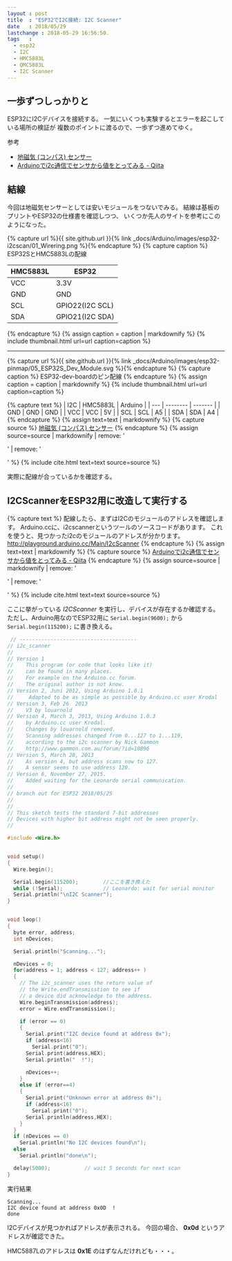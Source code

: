 ```yaml
---
layout : post
title  : "ESP32でI2C接続: I2C Scanner"
date   : 2018/05/29
lastchange : 2018-05-29 16:56:50.
tags   :
  - esp32
  - I2C
  - HMC5883L
  - QMC5883L
  - I2C Scanner
---
```


## 一歩ずつしっかりと

ESP32にI2Cデバイスを接続する。
一気にいくつも実験するとエラーを起こしている場所の検証が
複数のポイントに渡るので、一歩ずつ進めてゆく。

参考

* [地磁気 (コンパス) センサー](https://ht-deko.com/arduino/hmc5883l.html)
* [Arduinoでi2c通信でセンサから値をとってみる - Qiita](https://qiita.com/hurusu1006/items/f493ee4eb9998d5bd740)

## 結線

今回は地磁気センサーとしては安いモジュールをつないでみる。
結線は基板のプリントやESP32の仕様書を確認しつつ、
いくつか先人のサイトを参考にこのようになった。


{% capture url %}{{ site.github.url }}{% link _docs/Arduino/images/esp32-i2cscan/01_Wirering.png %}{% endcapture %}
{% capture caption %}
ESP32SとHMC5883Lの配線

| HMC5883L | ESP32           |
| -------- | --------------- |
| VCC      | 3.3V            |
| GND      | GND             |
| SCL      | GPIO22(I2C SCL) |
| SDA      | GPIO21(I2C SDA) |

{% endcapture %}
{% assign caption = caption | markdownify %}
{% include thumbnail.html url=url caption=caption %}

---

{% capture url %}{{ site.github.url }}{% link _docs/Arduino/images/esp32-pinmap/05_ESP32S_Dev_Module.svg %}{% endcapture %}
{% capture caption %}
ESP32-dev-boardのピン配線
{% endcapture %}
{% assign caption = caption | markdownify %}
{% include thumbnail.html url=url caption=caption %}



{% capture text %}
| I2C | HMC5883L | Arduino |
| --- | -------- | ------- |
| GND | GND      | GND     |
| VCC | VCC      | 5V      |
| SCL | SCL      | A5      |
| SDA | SDA      | A4      |
{% endcapture %}
{% assign text=text | markdownify %}
{% capture source %}
[地磁気 (コンパス) センサー](https://ht-deko.com/arduino/hmc5883l.html)
{% endcapture %}
{% assign source=source | markdownify | remove: '<p>' | remove: '</p>' %}
{% include cite.html text=text source=source %}


実際に配線が合っているかを確認する。


## I2CScannerをESP32用に改造して実行する

{% capture text %}
配線したら、まずはI2Cのモジュールのアドレスを確認します。
Arduino.ccに、i2cscannerというツールのソースコードがあります。
これを使うと、見つかったi2cのモジュールのアドレスが分かります。
<http://playground.arduino.cc/Main/I2cScanner>
{% endcapture %}
{% assign text=text | markdownify %}
{% capture source %}
[Arduinoでi2c通信でセンサから値をとってみる - Qiita](https://qiita.com/hurusu1006/items/f493ee4eb9998d5bd740)
{% endcapture %}
{% assign source=source | markdownify | remove: '<p>' | remove: '</p>' %}
{% include cite.html text=text source=source %}

ここに挙がっている _I2CScanner_ を実行し、デバイスが存在するか確認する。
ただし、Arduino用なのでESP32用に `Serial.begin(9600);` から `Serial.begin(115200);` に書き換える。

```cpp
 // --------------------------------------
// i2c_scanner
//
// Version 1
//    This program (or code that looks like it)
//    can be found in many places.
//    For example on the Arduino.cc forum.
//    The original author is not know.
// Version 2, Juni 2012, Using Arduino 1.0.1
//     Adapted to be as simple as possible by Arduino.cc user Krodal
// Version 3, Feb 26  2013
//    V3 by louarnold
// Version 4, March 3, 2013, Using Arduino 1.0.3
//    by Arduino.cc user Krodal.
//    Changes by louarnold removed.
//    Scanning addresses changed from 0...127 to 1...119,
//    according to the i2c scanner by Nick Gammon
//    http://www.gammon.com.au/forum/?id=10896
// Version 5, March 28, 2013
//    As version 4, but address scans now to 127.
//    A sensor seems to use address 120.
// Version 6, November 27, 2015.
//    Added waiting for the Leonardo serial communication.
// 
// branch out for ESP32 2018/05/25
// 
//
// This sketch tests the standard 7-bit addresses
// Devices with higher bit address might not be seen properly.
//

#include <Wire.h>


void setup()
{
  Wire.begin();

  Serial.begin(115200);        //ここを書き換えた
  while (!Serial);             // Leonardo: wait for serial monitor
  Serial.println("\nI2C Scanner");
}


void loop()
{
  byte error, address;
  int nDevices;

  Serial.println("Scanning...");

  nDevices = 0;
  for(address = 1; address < 127; address++ ) 
  {
    // The i2c_scanner uses the return value of
    // the Write.endTransmisstion to see if
    // a device did acknowledge to the address.
    Wire.beginTransmission(address);
    error = Wire.endTransmission();

    if (error == 0)
    {
      Serial.print("I2C device found at address 0x");
      if (address<16) 
        Serial.print("0");
      Serial.print(address,HEX);
      Serial.println("  !");

      nDevices++;
    }
    else if (error==4) 
    {
      Serial.print("Unknown error at address 0x");
      if (address<16) 
        Serial.print("0");
      Serial.println(address,HEX);
    }    
  }
  if (nDevices == 0)
    Serial.println("No I2C devices found\n");
  else
    Serial.println("done\n");

  delay(5000);           // wait 5 seconds for next scan
}
```

実行結果

```
Scanning...
I2C device found at address 0x0D  !
done
```

I2Cデバイスが見つかればアドレスが表示される。
今回の場合、 **0x0d** というアドレスが確認できた。

HMC5887Lのアドレスは **0x1E** のはずなんだけれども・・・。
